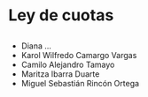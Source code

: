 <h1>Ley de cuotas</h1>
<h2></h2>
<ul>
  <li>Diana ...</li>
  <li>Karol Wilfredo Camargo Vargas</li>
  <li>Camilo Alejandro Tamayo</li>
  <li>Maritza Ibarra Duarte</li>
  <li>Miguel Sebastián Rincón Ortega</li>
 </ul>
